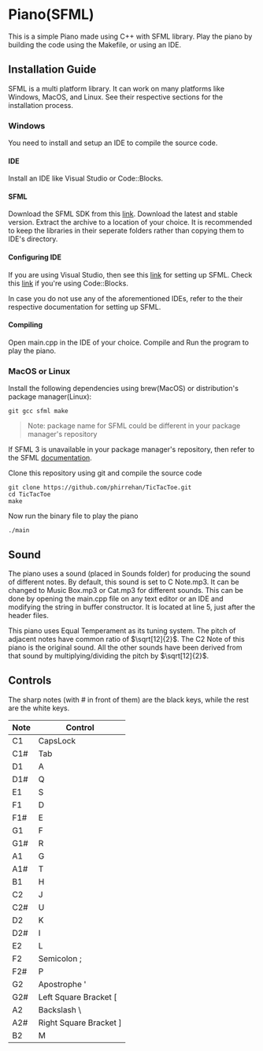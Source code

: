 # Piano(SFML)

This is a simple Piano made using C++ with SFML library. Play the piano by building the code using the Makefile, or using an IDE.

## Installation Guide

SFML is a multi platform library. It can work on many platforms like Windows, MacOS, and Linux. See their respective sections for the installation process.

### Windows

You need to install and setup an IDE to compile the source code.

#### IDE

Install an IDE like Visual Studio or Code::Blocks.

#### SFML

Download the SFML SDK from this [link](https://www.sfml-dev.org/download/). Download the latest and stable version. Extract the archive to a location of your choice. It is recommended to keep the libraries in their seperate folders rather than copying them to IDE's directory.

#### Configuring IDE

If you are using Visual Studio, then see this [link](https://www.sfml-dev.org/tutorials/3.0/getting-started/visual-studio/#installing-sfml) for setting up SFML. Check this [link](https://www.sfml-dev.org/tutorials/3.0/getting-started/code-blocks/) if you're using Code::Blocks.

In case you do not use any of the aforementioned IDEs, refer to the their respective documentation for setting up SFML.

#### Compiling

Open main.cpp in the IDE of your choice. Compile and Run the program to play the piano.

### MacOS or Linux

Install the following dependencies using brew(MacOS) or distribution's package manager(Linux):

`git gcc sfml make`

> Note: package name for SFML could be different in your package manager's repository

If SFML 3 is unavailable in your package manager's repository, then refer to the SFML [documentation](https://www.sfml-dev.org/tutorials/3.0/getting-started/linux/#introduction).

Clone this repository using git and compile the source code

```
git clone https://github.com/phirrehan/TicTacToe.git
cd TicTacToe
make
```

Now run the binary file to play the piano

```
./main
```

## Sound

The piano uses a sound (placed in Sounds folder) for producing the sound of different notes. By default, this sound is set to C Note.mp3. It can be changed to Music Box.mp3 or Cat.mp3 for different sounds. This can be done by opening the main.cpp file on any text editor or an IDE and modifying the string in buffer constructor. It is located at line 5, just after the header files.

This piano uses Equal Temperament as its tuning system. The pitch of adjacent notes have common ratio of $\sqrt[12]{2}$. The C2 Note of this piano is the original sound. All the other sounds have been derived from that sound by multiplying/dividing the pitch by $\sqrt[12]{2}$.

## Controls

The sharp notes (with # in front of them) are the black keys, while the rest are the white keys.

| Note | Control                |
| ---- | ---------------------- |
| C1   | CapsLock               |
| C1#  | Tab                    |
| D1   | A                      |
| D1#  | Q                      |
| E1   | S                      |
| F1   | D                      |
| F1#  | E                      |
| G1   | F                      |
| G1#  | R                      |
| A1   | G                      |
| A1#  | T                      |
| B1   | H                      |
| C2   | J                      |
| C2#  | U                      |
| D2   | K                      |
| D2#  | I                      |
| E2   | L                      |
| F2   | Semicolon ;            |
| F2#  | P                      |
| G2   | Apostrophe '           |
| G2#  | Left Square Bracket [  |
| A2   | Backslash \            |
| A2#  | Right Square Bracket ] |
| B2   | M                      |
